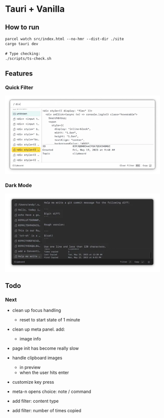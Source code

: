 # Tauri + Vanilla


## How to run

```
parcel watch src/index.html --no-hmr --dist-dir ./site
cargo tauri dev

# Type checking:
./scripts/ts-check.sh
```

## Features

### Quick Filter

![filter screenshot](./docs/filter-screenshot.webp)

### Dark Mode

![dark mode](./docs/dark-mode.webp)

## Todo

### Next

- clean up focus handling
    - reset to start state of 1 minute

- clean up meta panel. add:
    - image info

- page init has become really slow

- handle clipboard images
    - in preview
    - when the user hits enter

- customize key press

- meta-n opens choice: note / command

- add filter: content type
- add filter: number of times copied
